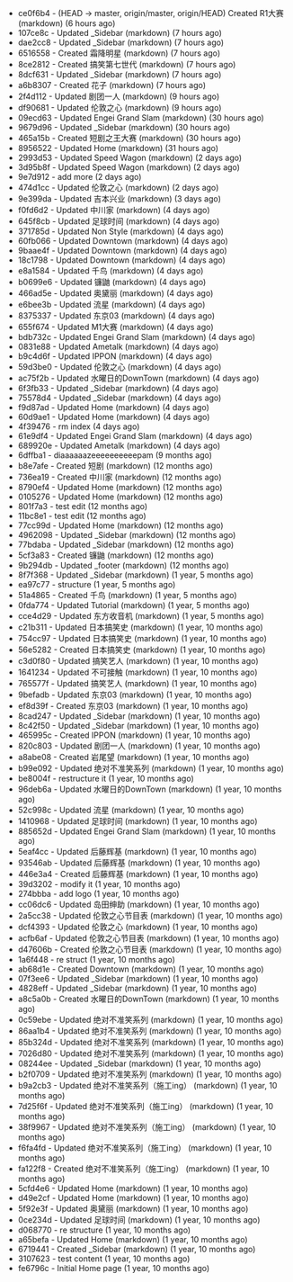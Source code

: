* ce0f6b4 - (HEAD -> master, origin/master, origin/HEAD) Created R1大赛 (markdown) (6 hours ago) <TC>
* 107ce8c - Updated _Sidebar (markdown) (7 hours ago) <TC>
* dae2cc8 - Updated _Sidebar (markdown) (7 hours ago) <TC>
* 6516558 - Created 霜降明星 (markdown) (7 hours ago) <TC>
* 8ce2812 - Created 搞笑第七世代 (markdown) (7 hours ago) <TC>
* 8dcf631 - Updated _Sidebar (markdown) (7 hours ago) <TC>
* a6b8307 - Created 花子 (markdown) (7 hours ago) <TC>
* 2f4d112 - Updated 剧团一人 (markdown) (9 hours ago) <TC>
* df90681 - Updated 伦敦之心 (markdown) (9 hours ago) <TC>
* 09ecd63 - Updated Engei Grand Slam (markdown) (30 hours ago) <TC>
* 9679d96 - Updated _Sidebar (markdown) (30 hours ago) <TC>
* 465a15b - Created 短剧之王大赛 (markdown) (30 hours ago) <TC>
* 8956522 - Updated Home (markdown) (31 hours ago) <TC>
* 2993d53 - Updated Speed Wagon (markdown) (2 days ago) <TC>
* 3d95b8f - Updated Speed Wagon (markdown) (2 days ago) <TC>
* 9e7d912 - add more (2 days ago) <tcgriffith>
* 474d1cc - Updated 伦敦之心 (markdown) (2 days ago) <TC>
* 9e399da - Updated 吉本兴业 (markdown) (3 days ago) <TC>
* f0fd6d2 - Updated 中川家 (markdown) (4 days ago) <TC>
* 645f8cb - Updated 足球时间 (markdown) (4 days ago) <TC>
* 371785d - Updated Non Style (markdown) (4 days ago) <TC>
* 60fb066 - Updated Downtown (markdown) (4 days ago) <TC>
* 9baae4f - Updated Downtown (markdown) (4 days ago) <TC>
* 18c1798 - Updated Downtown (markdown) (4 days ago) <TC>
* e8a1584 - Updated 千鸟 (markdown) (4 days ago) <TC>
* b0699e6 - Updated 镰鼬 (markdown) (4 days ago) <TC>
* 466ad5e - Updated 奥黛丽 (markdown) (4 days ago) <TC>
* e6bee3b - Updated 流星 (markdown) (4 days ago) <TC>
* 8375337 - Updated 东京03 (markdown) (4 days ago) <TC>
* 655f674 - Updated M1大赛 (markdown) (4 days ago) <TC>
* bdb732c - Updated Engei Grand Slam (markdown) (4 days ago) <TC>
* 0831e88 - Updated Ametalk (markdown) (4 days ago) <TC>
* b9c4d6f - Updated IPPON (markdown) (4 days ago) <TC>
* 59d3be0 - Updated 伦敦之心 (markdown) (4 days ago) <TC>
* ac75f2b - Updated 水曜日的DownTown (markdown) (4 days ago) <TC>
* 6f3fb33 - Updated _Sidebar (markdown) (4 days ago) <TC>
* 75578d4 - Updated _Sidebar (markdown) (4 days ago) <TC>
* f9d87ad - Updated Home (markdown) (4 days ago) <TC>
* 60d9ae1 - Updated Home (markdown) (4 days ago) <TC>
* 4f39476 - rm index (4 days ago) <tcgriffith>
* 61e9df4 - Updated Engei Grand Slam (markdown) (4 days ago) <TC>
* 689920e - Updated Ametalk (markdown) (4 days ago) <TC>
* 6dffba1 - diaaaaaazeeeeeeeeeepam (9 months ago) <tcgriffith>
* b8e7afe - Created 短剧 (markdown) (12 months ago) <TC>
* 736ea19 - Created 中川家 (markdown) (12 months ago) <TC>
* 8790ef4 - Updated Home (markdown) (12 months ago) <TC>
* 0105276 - Updated Home (markdown) (12 months ago) <TC>
* 801f7a3 - test edit (12 months ago) <TC>
* 11bc8e1 - test edit (12 months ago) <TC>
* 77cc99d - Updated Home (markdown) (12 months ago) <TC>
* 4962098 - Updated _Sidebar (markdown) (12 months ago) <TC>
* 77bdaba - Updated _Sidebar (markdown) (12 months ago) <TC>
* 5cf3a83 - Created 镰鼬 (markdown) (12 months ago) <TC>
* 9b294db - Updated _footer (markdown) (12 months ago) <TC>
* 8f7f368 - Updated _Sidebar (markdown) (1 year, 5 months ago) <TC>
* ea97c77 - structure (1 year, 5 months ago) <tcgriffith>
* 51a4865 - Created 千鸟 (markdown) (1 year, 5 months ago) <TC>
* 0fda774 - Updated Tutorial (markdown) (1 year, 5 months ago) <TC>
* cce4d29 - Updated 东方收音机 (markdown) (1 year, 5 months ago) <TC>
* c21b311 - Updated 日本搞笑史 (markdown) (1 year, 10 months ago) <TC>
* 754cc97 - Updated 日本搞笑史 (markdown) (1 year, 10 months ago) <TC>
* 56e5282 - Created 日本搞笑史 (markdown) (1 year, 10 months ago) <TC>
* c3d0f80 - Updated 搞笑艺人 (markdown) (1 year, 10 months ago) <TC>
* 1641234 - Updated 不可接触 (markdown) (1 year, 10 months ago) <crossrx>
* 765577f - Updated 搞笑艺人 (markdown) (1 year, 10 months ago) <TC>
* 9befadb - Updated 东京03 (markdown) (1 year, 10 months ago) <TC>
* ef8d39f - Created 东京03 (markdown) (1 year, 10 months ago) <TC>
* 8cad247 - Updated _Sidebar (markdown) (1 year, 10 months ago) <TC>
* 8c42f50 - Updated _Sidebar (markdown) (1 year, 10 months ago) <TC>
* 465995c - Created IPPON (markdown) (1 year, 10 months ago) <TC>
* 820c803 - Updated 剧团一人 (markdown) (1 year, 10 months ago) <TC>
* a8abe08 - Created 岩尾望 (markdown) (1 year, 10 months ago) <TC>
* b99e092 - Updated 绝对不准笑系列 (markdown) (1 year, 10 months ago) <Humi2314>
* be8004f - restructure it (1 year, 10 months ago) <tcgriffith>
* 96deb6a - Updated 水曜日的DownTown (markdown) (1 year, 10 months ago) <Humi2314>
* 52c998c - Updated 流星 (markdown) (1 year, 10 months ago) <tohrusnbs>
* 1410968 - Updated 足球时间 (markdown) (1 year, 10 months ago) <TC>
* 885652d - Updated Engei Grand Slam (markdown) (1 year, 10 months ago) <TC>
* 5eaf4cc - Updated 后藤辉基 (markdown) (1 year, 10 months ago) <TC>
* 93546ab - Updated 后藤辉基 (markdown) (1 year, 10 months ago) <TC>
* 446e3a4 - Created 后藤辉基 (markdown) (1 year, 10 months ago) <TC>
* 39d3202 - modify it (1 year, 10 months ago) <tcgriffith>
* 274bbba - add logo (1 year, 10 months ago) <tcgriffith>
* cc06dc6 - Updated 岛田绅助 (markdown) (1 year, 10 months ago) <TC>
* 2a5cc38 - Updated 伦敦之心节目表 (markdown) (1 year, 10 months ago) <TC>
* dcf4393 - Updated 伦敦之心 (markdown) (1 year, 10 months ago) <TC>
* acfb6af - Updated 伦敦之心节目表 (markdown) (1 year, 10 months ago) <TC>
* d47606b - Created 伦敦之心节目表 (markdown) (1 year, 10 months ago) <TC>
* 1a6f448 - re struct (1 year, 10 months ago) <tcgriffith>
* ab68d1e - Created Downtown (markdown) (1 year, 10 months ago) <TC>
* 07f3ee6 - Updated _Sidebar (markdown) (1 year, 10 months ago) <TC>
* 4828eff - Updated _Sidebar (markdown) (1 year, 10 months ago) <Humi2314>
* a8c5a0b - Created 水曜日的DownTown (markdown) (1 year, 10 months ago) <Humi2314>
* 0c59ebe - Updated 绝对不准笑系列 (markdown) (1 year, 10 months ago) <Humi2314>
* 86aa1b4 - Updated 绝对不准笑系列 (markdown) (1 year, 10 months ago) <Humi2314>
* 85b324d - Updated 绝对不准笑系列 (markdown) (1 year, 10 months ago) <Humi2314>
* 7026d80 - Updated 绝对不准笑系列 (markdown) (1 year, 10 months ago) <Humi2314>
* 08244ee - Updated _Sidebar (markdown) (1 year, 10 months ago) <Humi2314>
* b2f0709 - Updated 绝对不准笑系列 (markdown) (1 year, 10 months ago) <Humi2314>
* b9a2cb3 - Updated 绝对不准笑系列（施工ing） (markdown) (1 year, 10 months ago) <Humi2314>
* 7d25f6f - Updated 绝对不准笑系列（施工ing） (markdown) (1 year, 10 months ago) <Humi2314>
* 38f9967 - Updated 绝对不准笑系列（施工ing） (markdown) (1 year, 10 months ago) <Humi2314>
* f6fa4fd - Updated 绝对不准笑系列（施工ing） (markdown) (1 year, 10 months ago) <Humi2314>
* fa122f8 - Created 绝对不准笑系列（施工ing） (markdown) (1 year, 10 months ago) <Humi2314>
* 5cfd4e6 - Updated Home (markdown) (1 year, 10 months ago) <TC>
* d49e2cf - Updated Home (markdown) (1 year, 10 months ago) <TC>
* 5f92e3f - Updated 奥黛丽 (markdown) (1 year, 10 months ago) <TC>
* 0ce234d - Updated 足球时间 (markdown) (1 year, 10 months ago) <TC>
* d068770 - re structure (1 year, 10 months ago) <tcgriffith>
* a65befa - Updated Home (markdown) (1 year, 10 months ago) <TC>
* 6719441 - Created _Sidebar (markdown) (1 year, 10 months ago) <TC>
* 3107623 - test content (1 year, 10 months ago) <tcgriffith>
* fe6796c - Initial Home page (1 year, 10 months ago) <TC>